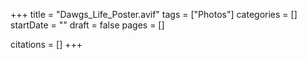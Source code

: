 +++
title = "Dawgs_Life_Poster.avif"
tags = ["Photos"]
categories = []
startDate = ""
draft = false
pages = []

citations = []
+++
